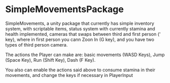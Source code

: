 # SimpleMovementsPackage
SimpleMovements, a unity package that currently has simple inventory system, with scriptable items, status system with currently stamina and health implemented, cameras that swaps between third and first person (' key), where in first person you cann Zoon In (G key), and you have two types of third person camera. 

The actions the Player can make are: basic movements (WASD Keys), Jump (Space Key), Run (Shift Key), Dash (F Key).

You also can enable the actions said above to consume stamina in their movements, and change the keys if necessary in PlayerInput
